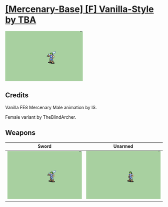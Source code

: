 # [\[Mercenary-Base\] \[F\] Vanilla-Style by TBA](./)

<img src="./1.%20Sword/Sword_000.png" alt="[Mercenary-Base] [F] Vanilla-Style by TBA standing" />

## Credits

Vanilla FE8 Mercenary Male animation by IS.

Female variant by TheBlindArcher.

## Weapons


|Sword |Unarmed |
|  :---: | :---: |
| <img alt="Sword animation" src="./1.%20Sword/Sword.gif" /> | <img alt="Unarmed animation" src="./8.%20Unarmed/Unarmed.gif" /> |
